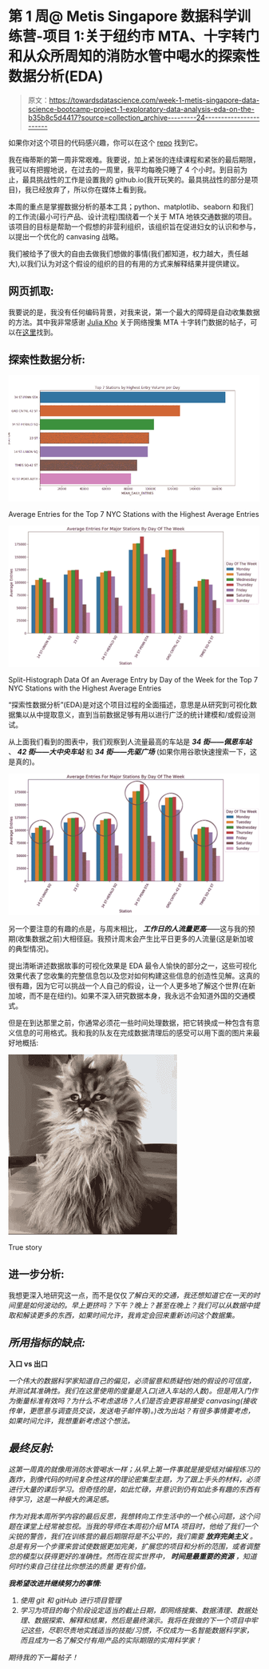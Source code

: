 # 第 1 周@ Metis Singapore 数据科学训练营-项目 1:关于纽约市 MTA、十字转门和从众所周知的消防水管中喝水的探索性数据分析(EDA)

> 原文：<https://towardsdatascience.com/week-1-metis-singapore-data-science-bootcamp-project-1-exploratory-data-analysis-eda-on-the-b35b8c5d4417?source=collection_archive---------24----------------------->

如果你对这个项目的代码感兴趣，你可以在这个 [repo](https://github.com/xianjinseow92/projects/tree/master/NYC%20MTA%20Turnstile%20Project) 找到它。

我在梅蒂斯的第一周非常艰难。我要说，加上紧张的连续课程和紧张的最后期限，我可以有把握地说，在过去的一周里，我平均每晚只睡了 4 个小时。到目前为止，最具挑战性的工作是设置我的 github.io(我开玩笑的。最具挑战性的部分是项目)，我已经放弃了，所以你在媒体上看到我。

本周的重点是掌握数据分析的基本工具；python、matplotlib、seaborn 和我们的工作流(最小可行产品、设计流程)围绕着一个关于 MTA 地铁交通数据的项目。该项目的目标是帮助一个假想的非营利组织，该组织旨在促进妇女的认识和参与，以提出一个优化的 canvasing 战略。

我们被给予了很大的自由去做我们想做的事情(我们都知道，权力越大，责任越大),以我们认为对这个假设的组织的目的有用的方式来解释结果并提供建议。

## 网页抓取:

我要说的是，我没有任何编码背景，对我来说，第一个最大的障碍是自动收集数据的方法。其中我非常感谢 [Julia Kho](https://medium.com/u/75b5f5a46f52?source=post_page-----b35b8c5d4417--------------------------------) 关于网络搜集 MTA 十字转门数据的帖子，可以在[这里](/how-to-web-scrape-with-python-in-4-minutes-bc49186a8460)找到。

## 探索性数据分析:

![](img/d5567733792daa10d6e78e18ce1fd870.png)

Average Entries for the Top 7 NYC Stations with the Highest Average Entries

![](img/24c88ceeac6273b9fc458f54f36ce150.png)

Split-Histograph Data Of an Average Entry by Day of the Week for the Top 7 NYC Stations with the Highest Average Entries

“探索性数据分析”(EDA)是对这个项目过程的全面描述，意思是从研究到可视化数据集以从中提取意义，直到当前数据足够有用以进行广泛的统计建模和/或假设测试。

从上面我们看到的图表中，我们观察到人流量最高的车站是 ***34 街——佩恩车站*** 、 ***42 街——大中央车站*** 和 ***34 街——先驱广场*** (如果你用谷歌快速搜索一下，这是真的)。

![](img/30d290670390552e0c66843eac3fb05a.png)

另一个要注意的有趣的点是，与周末相比， ***工作日的人流量更高***——这与我的预期(收集数据之前)大相径庭。我预计周末会产生比平日更多的人流量(这是新加坡的典型情况)。

提出清晰讲述数据故事的可视化效果是 EDA 最令人愉快的部分之一，这些可视化效果代表了您收集的完整信息包以及您对如何构建这些信息的创造性见解。这真的很有趣，因为它可以挑战一个人自己的假设，让一个人更多地了解这个世界(在新加坡，而不是在纽约)。如果不深入研究数据本身，我永远不会知道外国的交通模式。

但是在到达那里之前，你通常必须花一些时间处理数据，把它转换成一种包含有意义信息的可用格式。我和我的队友在完成数据清理后的感受可以用下面的图片来最好地概括:

![](img/4e1e25f9adeb6685b8845e5a3b6c3a4c.png)

True story

## 进一步分析:

我想更深入地研究这一点，而不是仅仅*了解白天的交通，我还想知道它在一天的时间里是如何波动的。早上更挤吗？下午？晚上？甚至在晚上？我们可以从数据中提取和解读更多的东西，如果时间允许，我肯定会回来重新访问这个数据集。*

## *所用指标的缺点:*

****入口 vs 出口****

*一个伟大的数据科学家知道自己的偏见，必须留意和质疑他/她的假设的可信度，并测试其准确性。我们在这里使用的度量是入口(进入车站的人数)。但是用入门作为衡量标准有效吗？为什么不考虑退场？人们是否会更容易接受 canvasing(接收传单，更愿意与调查员交谈，发送电子邮件等)。)改为出站？有很多事情要考虑，如果时间允许，我想重新考虑这个想法。*

## *最终反射:*

*这第一周真的就像用消防水管喝水一样；从早上第一件事就是接受结对编程练习的轰炸，到像代码的时间复杂性这样的理论密集型主题，为了跟上手头的材料，必须进行大量的课后学习。但奇怪的是，如此忙碌，并意识到仍有如此多有趣的东西有待学习，这是一种极大的满足感。*

*作为对我本周所学内容的最后反思，我想转向工作生活中的一个核心问题，这个问题在课堂上经常被忽视。当我的导师在本周初介绍 MTA 项目时，他给了我们一个尖锐的警告，我们在训练营的最后期限将是不公平的，我们需要 ***放弃完美主义*** 。总是有另一个步骤来尝试使数据更加完美，扩展您的项目和分析的范围，或者调整您的模型以获得更好的准确性。然而在现实世界中， ***时间是最重要的资源*** ，知道何时约束自己往往比你想法的质量 更有价值。*

***我希望改进并继续努力的事情:***

1.  *使用 git 和 gitHub 进行项目管理*
2.  *学习为项目的每个阶段设定适当的截止日期，即网络搜集、数据清理、数据处理、数据探索、解释和结果，然后是最终演示。我将在我做的下一个项目中牢记这些，尽职尽责地实践适当的技能/习惯，不仅成为一名智能数据科学家，而且成为一名了解交付有用产品的实际期限的实用科学家！*

*期待我的下一篇帖子！*